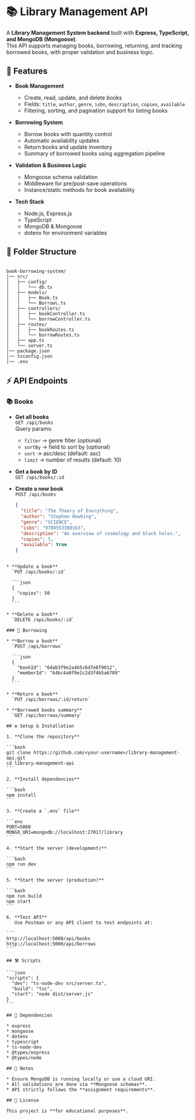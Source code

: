 # 📚 Library Management API

A **Library Management System backend** built with **Express, TypeScript, and MongoDB (Mongoose)**.  
This API supports managing books, borrowing, returning, and tracking borrowed books, with proper validation and business logic.

## 🔹 Features

- **Book Management**
  - Create, read, update, and delete books
  - Fields: `title`, `author`, `genre`, `isbn`, `description`, `copies`, `available`
  - Filtering, sorting, and pagination support for listing books

- **Borrowing System**
  - Borrow books with quantity control
  - Automatic availability updates
  - Return books and update inventory
  - Summary of borrowed books using aggregation pipeline

- **Validation & Business Logic**
  - Mongoose schema validation
  - Middleware for pre/post-save operations
  - Instance/static methods for book availability

- **Tech Stack**
  - Node.js, Express.js
  - TypeScript
  - MongoDB & Mongoose
  - dotenv for environment variables

## 📂 Folder Structure

```

book-borrowing-system/
│── src/
│   ├── config/
│   │   └── db.ts
│   ├── models/
│   │   ├── Book.ts
│   │   └── Borrow\.ts
│   ├── controllers/
│   │   ├── bookController.ts
│   │   └── borrowController.ts
│   ├── routes/
│   │   ├── bookRoutes.ts
│   │   └── borrowRoutes.ts
│   ├── app.ts
│   └── server.ts
│── package.json
│── tsconfig.json
│── .env

````

## ⚡ API Endpoints

### 📚 Books

- **Get all books**  
  `GET /api/books`  
  Query params:  
  - `filter` → genre filter (optional)  
  - `sortBy` → field to sort by (optional)  
  - `sort` → asc/desc (default: asc)  
  - `limit` → number of results (default: 10)  

- **Get a book by ID**  
  `GET /api/books/:id`  

- **Create a new book**  
  `POST /api/books`  
  ```json
  {
    "title": "The Theory of Everything",
    "author": "Stephen Hawking",
    "genre": "SCIENCE",
    "isbn": "9780553380163",
    "description": "An overview of cosmology and black holes.",
    "copies": 5,
    "available": true
  }
````

* **Update a book**
  `PUT /api/books/:id`

  ```json
  {
    "copies": 50
  }
  ```

* **Delete a book**
  `DELETE /api/books/:id`

### 📖 Borrowing

* **Borrow a book**
  `POST /api/borrows`

  ```json
  {
    "bookId": "64ab3f9e2a4b5c6d7e8f9012",
    "memberId": "64bc4a0f9e1c2d3f4b5a6789"
  }
  ```

* **Return a book**
  `PUT /api/borrows/:id/return`

* **Borrowed books summary**
  `GET /api/borrows/summary`

## ⚙️ Setup & Installation

1. **Clone the repository**

```bash
git clone https://github.com/<your-username>/library-management-api.git
cd library-management-api
```

2. **Install dependencies**

```bash
npm install
```

3. **Create a `.env` file**

```env
PORT=5000
MONGO_URI=mongodb://localhost:27017/library
```

4. **Start the server (development)**

```bash
npm run dev
```

5. **Start the server (production)**

```bash
npm run build
npm start
```

6. **Test API**
   Use Postman or any API client to test endpoints at:

```
http://localhost:5000/api/books
http://localhost:5000/api/borrows
```

## 🛠 Scripts

```json
"scripts": {
  "dev": "ts-node-dev src/server.ts",
  "build": "tsc",
  "start": "node dist/server.js"
}
```

## 🔗 Dependencies

* express
* mongoose
* dotenv
* typescript
* ts-node-dev
* @types/express
* @types/node

## 📌 Notes

* Ensure MongoDB is running locally or use a cloud URI.
* All validations are done via **Mongoose schemas**.
* API strictly follows the **assignment requirements**.

## 📌 License

This project is **for educational purposes**.

